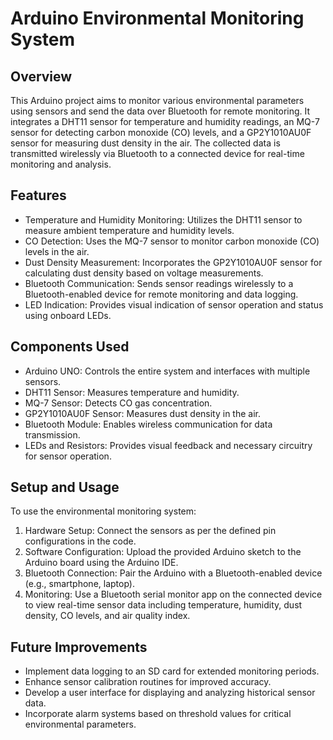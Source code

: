 # Arduino Environmental Monitoring System

## Overview
This Arduino project aims to monitor various environmental parameters using sensors and send the data over Bluetooth for remote monitoring. It integrates a DHT11 sensor for temperature and humidity readings, an MQ-7 sensor for detecting carbon monoxide (CO) levels, and a GP2Y1010AU0F sensor for measuring dust density in the air. The collected data is transmitted wirelessly via Bluetooth to a connected device for real-time monitoring and analysis.

## Features
- Temperature and Humidity Monitoring: Utilizes the DHT11 sensor to measure ambient temperature and humidity levels.
- CO Detection: Uses the MQ-7 sensor to monitor carbon monoxide (CO) levels in the air.
- Dust Density Measurement: Incorporates the GP2Y1010AU0F sensor for calculating dust density based on voltage measurements.
- Bluetooth Communication: Sends sensor readings wirelessly to a Bluetooth-enabled device for remote monitoring and data logging.
- LED Indication: Provides visual indication of sensor operation and status using onboard LEDs.

## Components Used
- Arduino UNO: Controls the entire system and interfaces with multiple sensors.
- DHT11 Sensor: Measures temperature and humidity.
- MQ-7 Sensor: Detects CO gas concentration.
- GP2Y1010AU0F Sensor: Measures dust density in the air.
- Bluetooth Module: Enables wireless communication for data transmission.
- LEDs and Resistors: Provides visual feedback and necessary circuitry for sensor operation.

## Setup and Usage
To use the environmental monitoring system:

1. Hardware Setup: Connect the sensors as per the defined pin configurations in the code.
2. Software Configuration: Upload the provided Arduino sketch to the Arduino board using the Arduino IDE.
3. Bluetooth Connection: Pair the Arduino with a Bluetooth-enabled device (e.g., smartphone, laptop).
4. Monitoring: Use a Bluetooth serial monitor app on the connected device to view real-time sensor data including temperature, humidity, dust density, CO levels, and air quality index.

## Future Improvements
- Implement data logging to an SD card for extended monitoring periods.
- Enhance sensor calibration routines for improved accuracy.
- Develop a user interface for displaying and analyzing historical sensor data.
- Incorporate alarm systems based on threshold values for critical environmental parameters.
